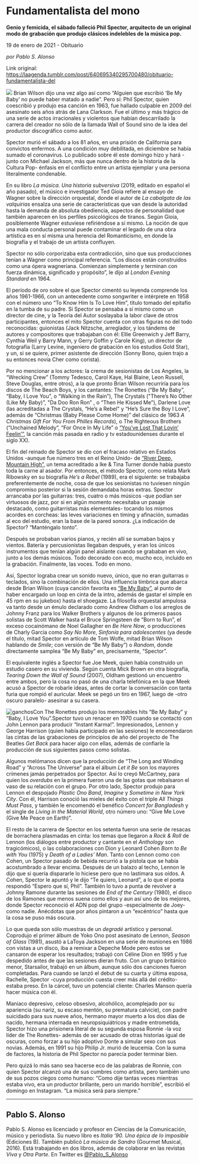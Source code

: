 # Fundamentalista del mono

**Genio y femicida, el sábado falleció Phil Spector, arquitecto de un original modo de grabación que produjo clásicos indelebles de la música pop.**

19 de enero de 2021 - Obituario

_por Pablo S. Alonso_

Link original: https://laagenda.tumblr.com/post/640695340295700480/obituario-fundamentalista-del

![](https://64.media.tumblr.com/1b2825c817bf3cc1e22a232446628157/21ca8f7650925291-0a/s500x750/32c2fcbfcf7c6b9bb6aec9a52e532a7b9481bbf8.jpg)
Brian Wilson dijo una vez algo así como “Alguien que escribió ‘Be My Baby’ no puede haber matado a nadie”. Pero sí: Phil Spector, quien coescribió y produjo esa canción en 1963, fue hallado culpable en 2009 del asesinato seis años atrás de Lana Clarkson. Fue el último y más trágico de una serie de actos irracionales y violentos que habían descarrilado la carrera del creador no sólo de la llamada Wall of Sound sino de la idea del productor discográfico como autor. 

Spector murió el sábado a los 81 años, en una prisión de California para convictos enfermos. A una condición muy debilitada, en diciembre se había sumado el coronavirus. Lo publicado sobre él este domingo hizo y hará -junto con Michael Jackson, más que nunca dentro de la historia de la Cultura Pop- énfasis en el conflicto entre un artista ejemplar y una persona literalmente condenable.

En su libro *La música. Una historia subversiva* (2019, editado en español el año pasado), el músico e investigador Ted Gioia refiere al ensayo de Wagner sobre la dirección orquestal, donde el autor de *La cabalgata de las valquirias* ensalza una serie de características que van desde la autoridad hasta la demanda de absoluta obediencia, aspectos de personalidad que también aparecen en los perfiles psicológicos de tiranos. Según Gioia, posiblemente Wagner estuviese refiriéndose a sí mismo. La noción de que una mala conducta personal puede contaminar el legado de una obra artística es en sí misma una herencia del Romanticismo, en donde la biografía y el trabajo de un artista confluyen. 

Spector no sólo corporizaba esta contradicción, sino que sus producciones tenían a Wagner como principal referencia. “Los discos están construidos como una ópera wagneriana. Comienzan simplemente y terminan con fuerza dinámica, significado y propósito”, le dijo al *London Evening Standard* en 1964.

El período de oro sobre el que Spector cimentó su leyenda comprende los años 1961-1966, con un antecedente como songwriter e intérprete en 1958 con el número uno “To Know Him Is To Love Him”, título tomado del epitafio en la tumba de su padre. Si Spector se pensaba a sí mismo como un director de cine, y la Teoría del Autor soslayaba la labor clave de otros participantes, entonces el mito Spector cuenta con otras figuras no del todo reconocidas: guionistas (Jack Nitzsche, arreglador, y los tándems de autores y compositores que trabajaban con él: Ellie Greenwich y Jeff Barry, Cynthia Weil y Barry Mann, y Gerry Goffin y Carole King), un director de fotografía (Larry Levine, ingeniero de grabación en los estudios Gold Star), y un, si se quiere, primer asistente de dirección (Sonny Bono, quien trajo a su entonces novia Cher como corista). 

Por no mencionar a los actores: la crema de sesionistas de Los Angeles, la “Wrecking Crew” (Tommy Tedesco, Carol Kaye, Hal Blaine, Leon Russell, Steve Douglas, entre otros), a la que pronto Brian Wilson recurriría para los discos de The Beach Boys, y los cantantes: The Ronettes (“Be My Baby”, “Baby, I Love You”, o “Walking in the Rain”), The Crystals ("There’s No Other (Like My Baby)”, "Da Doo Ron Ron” , o “Then He Kissed Me”), Darlene Love (las acreditadas a The Crystals, “He’s a Rebel" y “He’s Sure the Boy I Love”, además de “Christmas (Baby Please Come Home)” del clásico de 1963 *A Christmas Gift For You From Philles Records*), o The Righteous Brothers (“Unchained Melody”, “For Once In My Life” o [“You’ve Lost That Lovin’ Feelin’”](https://www.youtube.com/watch?v=uOnYY9Mw2Fg), la canción más pasada en radio y tv estadounidenses durante el siglo XX).

El fin del reinado de Spector se dio con el fracaso relativo en Estados Unidos -aunque fue número tres en el Reino Unido- de [“River Deep, Mountain High”](https://www.youtube.com/watch?v=ULw1RHHPv5g), un tema acreditado a Ike & Tina Turner donde había puesto toda la carne al asador. Por entonces, el método Spector, como relata Mark Ribowsky en su biografía *He’s a Rebel* (1989), era el siguiente: se trabajaba preferentemente de noche, cosa de que los sesionistas no tuviesen ningún compromiso posterior si la sesión demandaba horas extras. Spector arrancaba por las guitarras: tres, cuatro o más músicos -que podían ser virtuosos de jazz, por si en algún momento necesitaba un pasaje destacado, como guitarristas más elementales- tocando los mismos acordes en corcheas: las leves variaciones en timing y afinación, sumadas al eco del estudio, eran la base de la pared sonora. ¿La indicación de Spector? “Manténgalo tonto”.

Después se probaban varios pianos, y recién allí se sumaban bajos y vientos. Batería y percusionistas llegaban después, y eran los únicos instrumentos que tenían algún panel aislante cuando se grababan en vivo, junto a los demás músicos. Todo decorado con eco, mucho eco, incluido en la grabación. Finalmente, las voces. Todo en mono.

Así, Spector lograba crear un sonido nuevo, único, que no eran guitarras o teclados, sino la combinación de ellos. Una influencia tímbrica que abarca desde Brian Wilson (cuya canción favorita es [“Be My Baby”](https://www.youtube.com/watch?v=jrVbawRPO7I), al punto de haber encargado un loop en cinta de la intro, además de gastar el simple en 45 rpm en su jukebox) hasta el shoegaze. La filosofía orquestal ampulosa va tanto desde un émulo declarado como Andrew Oldham o los arreglos de Johnny Franz para los Walker Brothers y algunos de los primeros pasos solistas de Scott Walker hasta el Bruce Springsteen de “Born to Run”, el exceso cocainómano de Noel Gallagher en *Be Here Now*, o producciones de Charly García como *Say No More*, *Sinfonía para adolescentes* (ya desde el título, mitad Spector en artículo de Tom Wolfe, mitad Brian Wilson hablando de *Smile*; con versión de “Be My Baby”) o *Random*, donde directamente samplea “Be My Baby” en, precisamente, “Spector”.

El equivalente inglés a Spector fue Joe Meek, quien había construido un estudio casero en su vivienda. Según cuenta Mick Brown en otra biografía, *Tearing Down the Wall of Sound* (2007), Oldham gestionó un encuentro entre ambos, pero la cosa no pasó de una charla telefónica en la que Meek acusó a Spector de robarle ideas, antes de cortar la conversación con tanta furia que rompió el auricular. Meek se pegó un tiro en 1967, luego de -otro oscuro paralelo- asesinar a su casera.

![ganchos](https://64.media.tumblr.com/0c29fd8a3b5b927d11f30abbdb53fdf7/21ca8f7650925291-8f/s500x750/d1737c48c72ca717790c989540e6333d8a0c903e.jpg)Con The Ronettes produjo los memorables hits “Be My Baby” y “Baby, I Love You”.Spector tuvo un renacer en 1970 cuando se contactó con John Lennon para producir “Instant Karma!”. Impresionados, Lennon y George Harrison (quien había participado en las sesiones) le encomendaron las cintas de las grabaciones de principios de año del proyecto de The Beatles *Get Back* para hacer algo con ellas, además de confiarle la producción de sus siguientes pasos como solistas.

Algunos melómanos dicen que la producción de “The Long and Winding Road” y “Across The Universe” para el álbum *Let it Be* son los mayores crímenes jamás perpetrados por Spector. Así lo creyó McCartney, para quien los *overdubs* en la primera fueron una de las gotas que rebalsaron el vaso de su relación con el grupo. Por otro lado, Spector produjo para Lennon el despojado *Plastic Ono Band*, *Imagine* y *Sometime in New York City*. Con él, Harrison conoció las mieles del éxito con el triple *All Things Must Pass*, y también le encomendó el benéfico *Concert for Bangladesh* y el single de *Living in the Material World*, otro número uno: “Give Me Love (Give Me Peace on Earth)”.

El resto de la carrera de Spector en los setenta fueron una serie de resacas de borrachera plasmadas en cinta: los temas que llegaron a *Rock & Roll* de Lennon (los diálogos entre productor y cantante en el *Anthology* son tragicómicos), o las colaboraciones con Dion y Leonard Cohen *Born to Be with You* (1975) y *Death of a Ladies’ Man*. Tanto con Lennon como con Cohen, un Spector pasado de bebida recurrió a la pistola que se había acostumbrado a llevar encima. Después de un balazo al techo, Lennon le dijo que si quería dispararle lo hiciese pero que no lastimara sus oídos. A Cohen, Spector le apuntó y le dijo “Te quiero, Leonard”, a lo que el poeta respondió “Espero que sí, Phil”. También lo tuvo a punta de revolver a Johnny Ramone durante las sesiones de *End of the Century* (1980), el disco de los Ramones que menos suena como ellos y aun así uno de los mejores, donde Spector reconoció el ADN pop del grupo -especialmente de Joey- como nadie. Anécdotas que por años pintaron a un “excéntrico” hasta que la cosa se puso más oscura.

Lo que queda son sólo muestras de un *degradé* artístico y personal. Coprodujo el primer álbum de Yoko Ono post asesinato de Lennon, *Season of Glass* (1981), asustó a LaToya Jackson en una serie de reuniones en 1986 con vistas a un disco, iba a remixar a Depeche Mode pero estos se cansaron de esperar los resultados; trabajó con Céline Dion en 1995 y fue despedido antes de que las sesiones dieran fruto. Con un grupo británico menor, Starsailor, trabajó en un álbum, aunque sólo dos canciones fueron completadas. Para cuando se lanzó el debut de su cuarta y última esposa, Rachelle, Spector -cuya producción cuesta creer más allá del crédito- estaba preso. En la cárcel, tuvo un potencial cliente: Charles Manson quería hacer música con él.

Maniaco depresivo, celoso obsesivo, alcohólico, acomplejado por su apariencia (su nariz, su escaso mentón, su prematura calvicie), con padre suicidado para sus nueve años, hermano mayor muerto a los dos días de nacido, hermana internada en neuropsiquiátricos y madre entrometida, Spector hizo una prisionera literal de su segunda esposa Ronnie -la voz líder de The Ronettes- además de ser acusado de otras historias igual de oscuras, como forzar a su hijo adoptivo Donte a simular sexo con sus novias. Además, en 1991 su hijo Philip Jr. murió de leucemia. Con la suma de factores, la historia de Phil Spector no parecía poder terminar bien. 

Pero quizá lo más sano sea hacerse eco de las palabras de Ronnie, con quien Spector alcanzó una de sus cumbres como artista, pero también uno de sus pozos ciegos como humano: “Como dije tantas veces mientras estaba vivo, era un productor brillante, pero un marido horrible”, escribió el domingo en Instagram. “La música será para siempre.”

  




---

Pablo S. Alonso
---------------

 Pablo S. Alonso es licenciado y profesor en Ciencias de la Comunicación, músico y periodista. Su nuevo libro es *Italia ‘90. Una épica de lo imposible* (Ediciones B). También publicó *La música de Sandro* (Gourmet Musical, 2016). Está trabajando en dos libros, además de colaborar en las revistas *Viva* y *Otra Parte*. En Twitter es [@Pablo\_S\_Alonso](https://twitter.com/pablo_s_alonso) 

